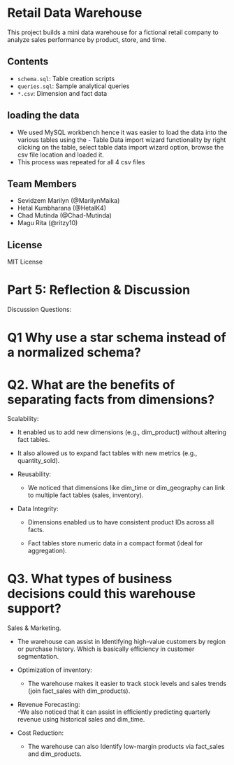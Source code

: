 
# Retail Data Warehouse

This project builds a mini data warehouse for a fictional retail company to analyze sales performance by product, store, and time.

## Contents

- `schema.sql`: Table creation scripts
- `queries.sql`: Sample analytical queries
- `*.csv`: Dimension and fact data

## loading the data
- We used MySQL workbench hence it was easier to load the data into the various tables using the     - Table Data import wizard functionality by right clicking on the table, select table data import 
   wizard option, browse the csv file location and loaded it.
- This process was repeated for all 4 csv files
 

## Team Members

- Sevidzem Marilyn (@MarilynMaika)
- Hetal Kumbharana (@HetalK4)
- Chad Mutinda (@Chad-Mutinda)
- Magu Rita  (@ritzy10)

## License

MIT License

# Part 5: Reflection & Discussion
Discussion Questions:
# Q1 Why use a star schema instead of a normalized schema?

 
# Q2. What are the benefits of separating facts from dimensions?
Scalability:  
  - It enabled us to add new dimensions (e.g., dim_product) without altering fact tables.  
  - It also allowed us to expand fact tables with new metrics (e.g., quantity_sold).  

- Reusability:  
  - We noticed that dimensions like dim_time or dim_geography can link to multiple fact tables (sales, inventory).  

- Data Integrity:  
  - Dimensions enabled us to have consistent product IDs across all facts.  
  
  - Fact tables store numeric data in a compact format (ideal for aggregation).  




# Q3. What types of business decisions could this warehouse support?
 Sales & Marketing. 
 - The warehouse can assist in Identifying high-value customers by region or purchase history.  Which is basically efficiency in customer segmentation.
  
  
- Optimization of inventory:  
  - The warehouse makes it easier to track stock levels and sales trends (join fact_sales with dim_products).  

 
- Revenue Forecasting:  
  -We also noticed that it can assist in efficiently predicting quarterly revenue using historical sales and dim_time.  


- Cost Reduction:  
  - The warehouse can also Identify low-margin products via fact_sales and dim_products.  


